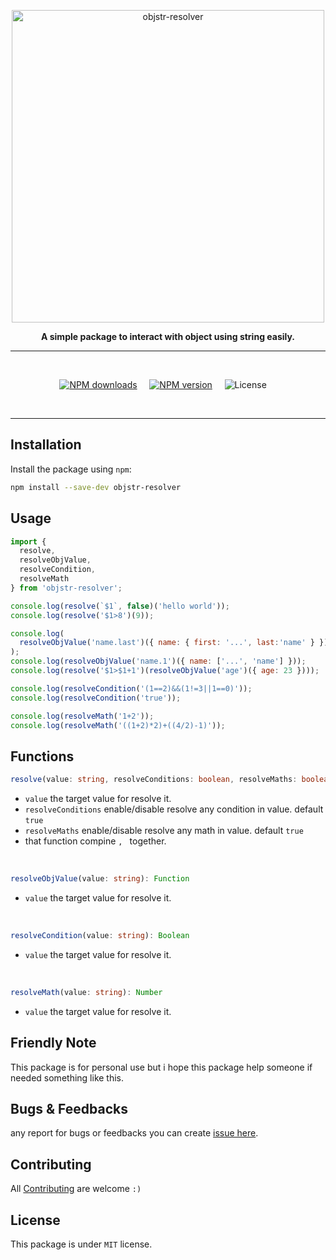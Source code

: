 <p align="center">
  <img width="500" src="https://raw.githubusercontent.com/NezitX/resolvex/main/assets/logo.png" alt="objstr-resolver">
</p>

<div align="center">
  <b>A simple package to interact with object using string easily.
</b>
</div>

---

<br/>

<div align="center">

[![NPM downloads][download-image]][download-url] &nbsp; &nbsp;
[![NPM version][npm-image]][npm-url] &nbsp; &nbsp;
![License](https://img.shields.io/npm/l/objstr-resolver) &nbsp; &nbsp;

[npm-image]: https://img.shields.io/npm/v/objstr-resolver.svg?color=42cfff

[npm-url]: https://npmjs.org/package/objstr-resolver

[download-image]: https://img.shields.io/npm/dt/objstr-resolver.svg?color=3182b0

[download-url]: https://npmjs.org/package/objstr-resolver

  </div>

<br />

---

## Installation
Install the package using `npm`:
```bash
npm install --save-dev objstr-resolver
```

## Usage
```javascript
import { 
  resolve, 
  resolveObjValue,
  resolveCondition, 
  resolveMath 
} from 'objstr-resolver';

console.log(resolve(`$1`, false)('hello world'));                          // hello world
console.log(resolve('$1>8')(9));                                           // true

console.log(
  resolveObjValue('name.last')({ name: { first: '...', last:'name' } })   // name
);
console.log(resolveObjValue('name.1')({ name: ['...', 'name'] }));        // name
console.log(resolve('$1>$1+1')(resolveObjValue('age')({ age: 23 })));     // true

console.log(resolveCondition('(1==2)&&(1!=3||1==0)'));                    // true
console.log(resolveCondition('true'));                                    // true

console.log(resolveMath('1+2'));                                          // 3
console.log(resolveMath('((1+2)*2)+((4/2)-1)'));                          // 7
```

## Functions
```typescript
resolve(value: string, resolveConditions: boolean, resolveMaths: boolean): Function
```
- `value` the target value for resolve it.
- `resolveConditions` enable/disable resolve any condition in value. default `true`
- `resolveMaths` enable/disable resolve any math in value. default `true`
- that function compine ``, `` together.

<br/>

```typescript
resolveObjValue(value: string): Function
```
- `value` the target value for resolve it.

<br/>

```typescript
resolveCondition(value: string): Boolean
```
- `value` the target value for resolve it.

<br/>

```typescript
resolveMath(value: string): Number
```
- `value` the target value for resolve it.

## Friendly Note
This package is for personal use but i hope this package help someone if needed something like this. 

## Bugs & Feedbacks
any report for bugs or feedbacks you can create [issue here](https://github.com/NezitX/resolvex/issues).

## Contributing
All [Contributing](https://github.com/NezitX/resolvex/pulls) are welcome `:)`

## License
This package is under `MIT` license.